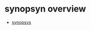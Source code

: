 # synopsyn overview

  - [synopsys]((https://www.synopsys.com/software-integrity/security-testing.html))